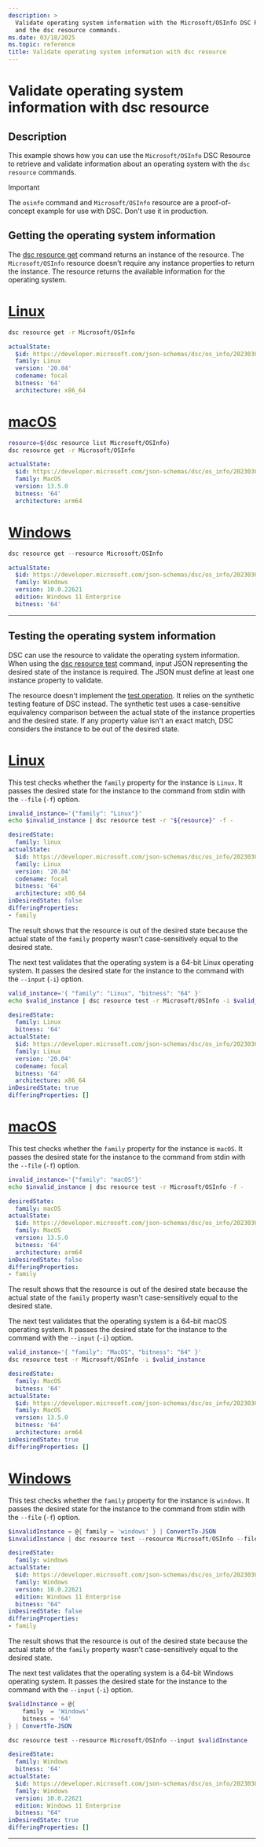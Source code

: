 ```yaml
---
description: >
  Validate operating system information with the Microsoft/OSInfo DSC Resource
  and the dsc resource commands.
ms.date: 03/18/2025
ms.topic: reference
title: Validate operating system information with dsc resource
---
```


# Validate operating system information with dsc resource

## Description

This example shows how you can use the `Microsoft/OSInfo` DSC Resource to retrieve and validate
information about an operating system with the `dsc resource` commands.

> [!IMPORTANT]
> The `osinfo` command and `Microsoft/OSInfo` resource are a proof-of-concept example for use with
> DSC. Don't use it in production.

## Getting the operating system information

The [dsc resource get][02] command returns an instance of the resource. The `Microsoft/OSInfo`
resource doesn't require any instance properties to return the instance. The resource returns the
available information for the operating system.

# [Linux](#tab/linux)

```bash
dsc resource get -r Microsoft/OSInfo
```

```yaml
actualState:
  $id: https://developer.microsoft.com/json-schemas/dsc/os_info/20230303/Microsoft.Dsc.OS_Info.schema.json
  family: Linux
  version: '20.04'
  codename: focal
  bitness: '64'
  architecture: x86_64
```

# [macOS](#tab/macos)

```zsh
resource=$(dsc resource list Microsoft/OSInfo)
dsc resource get -r Microsoft/OSInfo
```

```yaml
actualState:
  $id: https://developer.microsoft.com/json-schemas/dsc/os_info/20230303/Microsoft.Dsc.OS_Info.schema.json
  family: MacOS
  version: 13.5.0
  bitness: '64'
  architecture: arm64
```

# [Windows](#tab/windows)

```powershell
dsc resource get --resource Microsoft/OSInfo
```

```yaml
actualState:
  $id: https://developer.microsoft.com/json-schemas/dsc/os_info/20230303/Microsoft.Dsc.OS_Info.schema.json
  family: Windows
  version: 10.0.22621
  edition: Windows 11 Enterprise
  bitness: '64'
```

---

## Testing the operating system information

DSC can use the resource to validate the operating system information. When using the
[dsc resource test][03] command, input JSON representing the desired state of the instance is
required. The JSON must define at least one instance property to validate.

The resource doesn't implement the [test operation][01]. It relies on the synthetic testing feature
of DSC instead. The synthetic test uses a case-sensitive equivalency comparison between the actual
state of the instance properties and the desired state. If any property value isn't an exact match,
DSC considers the instance to be out of the desired state.

# [Linux](#tab/linux)

This test checks whether the `family` property for the instance is `Linux`. It passes the desired
state for the instance to the command from stdin with the `--file` (`-f`) option.

```bash
invalid_instance='{"family": "Linux"}'
echo $invalid_instance | dsc resource test -r "${resource}" -f -
```

```yaml
desiredState:
  family: linux
actualState:
  $id: https://developer.microsoft.com/json-schemas/dsc/os_info/20230303/Microsoft.Dsc.OS_Info.schema.json
  family: Linux
  version: '20.04'
  codename: focal
  bitness: '64'
  architecture: x86_64
inDesiredState: false
differingProperties:
- family
```

The result shows that the resource is out of the desired state because the actual state of the
`family` property wasn't case-sensitively equal to the desired state.

The next test validates that the operating system is a 64-bit Linux operating system. It passes
the desired state for the instance to the command with the `--input` (`-i`) option.

```bash
valid_instance='{ "family": "Linux", "bitness": "64" }'
echo $valid_instance | dsc resource test -r Microsoft/OSInfo -i $valid_instance
```

```yaml
desiredState:
  family: Linux
  bitness: '64'
actualState:
  $id: https://developer.microsoft.com/json-schemas/dsc/os_info/20230303/Microsoft.Dsc.OS_Info.schema.json
  family: Linux
  version: '20.04'
  codename: focal
  bitness: '64'
  architecture: x86_64
inDesiredState: true
differingProperties: []
```

# [macOS](#tab/macos)

This test checks whether the `family` property for the instance is `macOS`. It passes the desired
state for the instance to the command from stdin with the `--file` (`-f`) option.

```zsh
invalid_instance='{"family": "macOS"}'
echo $invalid_instance | dsc resource test -r Microsoft/OSInfo -f -
```

```yaml
desiredState:
  family: macOS
actualState:
  $id: https://developer.microsoft.com/json-schemas/dsc/os_info/20230303/Microsoft.Dsc.OS_Info.schema.json
  family: MacOS
  version: 13.5.0
  bitness: '64'
  architecture: arm64
inDesiredState: false
differingProperties:
- family
```

The result shows that the resource is out of the desired state because the actual state of the
`family` property wasn't case-sensitively equal to the desired state.

The next test validates that the operating system is a 64-bit macOS operating system. It passes the
desired state for the instance to the command with the `--input` (`-i`) option.

```zsh
valid_instance='{ "family": "MacOS", "bitness": "64" }'
dsc resource test -r Microsoft/OSInfo -i $valid_instance
```

```yaml
desiredState:
  family: MacOS
  bitness: '64'
actualState:
  $id: https://developer.microsoft.com/json-schemas/dsc/os_info/20230303/Microsoft.Dsc.OS_Info.schema.json
  family: MacOS
  version: 13.5.0
  bitness: '64'
  architecture: arm64
inDesiredState: true
differingProperties: []
```

# [Windows](#tab/windows)

This test checks whether the `family` property for the instance is `windows`.  It passes the desired
state for the instance to the command from stdin with the `--file` (`-f`) option.

```powershell
$invalidInstance = @{ family = 'windows' } | ConvertTo-JSON
$invalidInstance | dsc resource test --resource Microsoft/OSInfo --file -
```

```yaml
desiredState:
  family: windows
actualState:
  $id: https://developer.microsoft.com/json-schemas/dsc/os_info/20230303/Microsoft.Dsc.OS_Info.schema.json
  family: Windows
  version: 10.0.22621
  edition: Windows 11 Enterprise
  bitness: "64"
inDesiredState: false
differingProperties:
- family
```

The result shows that the resource is out of the desired state because the actual state of the
`family` property wasn't case-sensitively equal to the desired state.

The next test validates that the operating system is a 64-bit Windows operating system. It passes
the desired state for the instance to the command with the `--input` (`-i`) option.

```powershell
$validInstance = @{
    family  = 'Windows'
    bitness = '64'
} | ConvertTo-JSON

dsc resource test --resource Microsoft/OSInfo --input $validInstance
```

```yaml
desiredState:
  family: Windows
  bitness: '64'
actualState:
  $id: https://developer.microsoft.com/json-schemas/dsc/os_info/20230303/Microsoft.Dsc.OS_Info.schema.json
  family: Windows
  version: 10.0.22621
  edition: Windows 11 Enterprise
  bitness: "64"
inDesiredState: true
differingProperties: []
```

---

<!-- Link reference -->
[01]: ../../../../concepts/resources.md#test-operations
[02]: ../../../../cli/resource/get.md
[03]: ../../../../cli/resource/test.md
